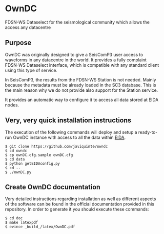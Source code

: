 # OwnDC
FDSN-WS Dataselect for the seismological community which allows the access any datacentre

Purpose
-------

OwnDC was originally designed to give a SeisComP3 user access to waveforms in any datacentre in the world.
It provides a fully complaint FDSN-WS Dataselect interface, which is compatible with any standard client
using this type of service.

In SeisComP3, the results from the FDSN-WS Station is not needed. Mainly because the metadata must be already
loaded in the SC3 database. This is the main reason why we do not provide also support for the Station service.

It provides an automatic way to configure it to access all data stored at EIDA nodes.

Very, very quick installation instructions
------------------------------------------

The execution of the following commands will deploy and setup a ready-to-run
OwnDC instance with access to all the data within
[EIDA](http://www.orfeus-eu.org/eida/).

```
$ git clone https://github.com/javiquinte/owndc
$ cd owndc
$ cp ownDC.cfg.sample ownDC.cfg
$ cd data
$ python getEIDAconfig.py
$ cd ..
$ ./ownDC.py
```

Create OwnDC documentation
--------------------------

Very detailed instructions regarding installation as well as different aspects
of the software can be found in the official documentation provided in this
repository. In order to generate it you should execute these commands:

```
$ cd doc
$ make latexpdf
$ evince _build_/latex/OwnDC.pdf
```

